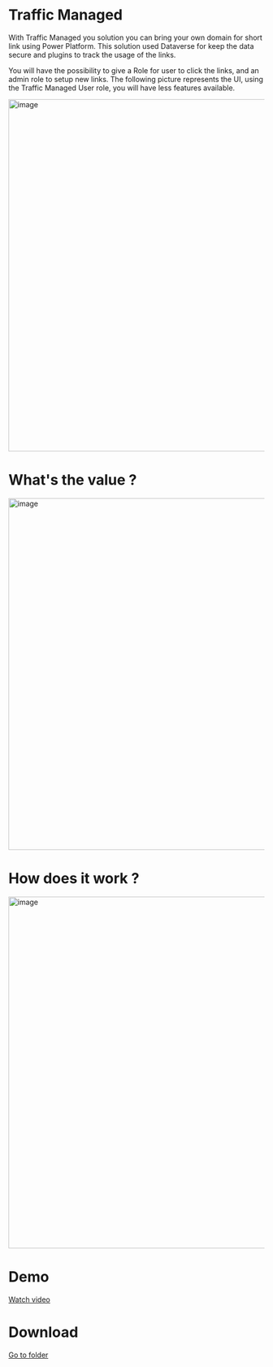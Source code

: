 # Traffic Managed

With Traffic Managed you solution you can bring your own domain for short link using Power Platform. This solution used Dataverse for keep the data secure and plugins to track the usage of the links.

You will have the possibility to give a Role for user to click the links, and an admin role to setup new links. The following picture represents the UI, using the Traffic Managed User role, you will have less features available.

<img width="693" alt="image" src="https://github.com/rsantos00/powerapps/assets/3724826/8ee117f2-5a60-46db-96cf-36719727d7a5">

# What's the value ?
<img width="692" alt="image" src="https://github.com/rsantos00/powerapps/assets/3724826/241942cb-09bd-41d3-8c7f-9836f80b917d">

# How does it work ?
<img width="692" alt="image" src="https://github.com/rsantos00/powerapps/assets/3724826/465a9a43-e8d9-4fd7-afe5-f2897c6cc96a">

# Demo

[Watch video](https://youtu.be/OJ-4OFZsbbQ)

# Download

[Go to folder](https://github.com/rsantos00/powerapps/tree/master/TrafficManaged/Solution)

